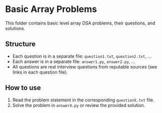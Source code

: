 # Basic Array Problems

This folder contains basic level array DSA problems, their questions, and solutions.

## Structure
- Each question is in a separate file: `question1.txt`, `question2.txt`, ...
- Each answer is in a separate file: `answer1.py`, `answer2.py`, ...
- All questions are real interview questions from reputable sources (see links in each question file).

## How to use
1. Read the problem statement in the corresponding `questionX.txt` file.
2. Solve the problem in `answerX.py` or review the provided solution. 